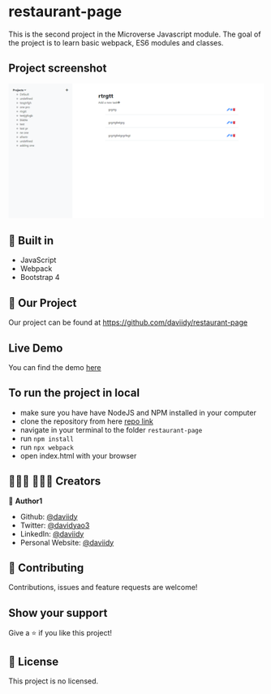 # restaurant-page
This is the second project in the Microverse Javascript module. The goal of the project is to learn basic webpack, ES6 modules and classes.

## Project screenshot
![screenshot](./screenshot.png)

## 🔨 Built in

- JavaScript
- Webpack
- Bootstrap 4

## 🚀 Our Project

Our project can be found at https://github.com/daviidy/restaurant-page

## Live Demo

You can find the demo [here](https://daviidy.github.io/restaurant-page/)


## To run the project in local

- make sure you have have NodeJS and NPM installed in your computer
- clone the repository from here [repo link](https://github.com/daviidy/restaurant-page)
- navigate in your terminal to the folder `restaurant-page`
- run `npm install`
- run `npx webpack`
- open index.html with your browser

## 👨🏽‍💻 👨🏿‍💻 Creators

👤 **Author1**

- Github: [@daviidy](https://github.com/daviidy)
- Twitter: [@davidyao3](https://twitter.com/DavidYao3)
- LinkedIn: [@daviidy](https://www.linkedin.com/in/david-yao-6bb95299/)
- Personal Website: [@daviidy](http://david-yao.com)

## 🤝 Contributing

Contributions, issues and feature requests are welcome!

## Show your support

Give a ⭐️ if you like this project!

## 📝 License

This project is no licensed.

